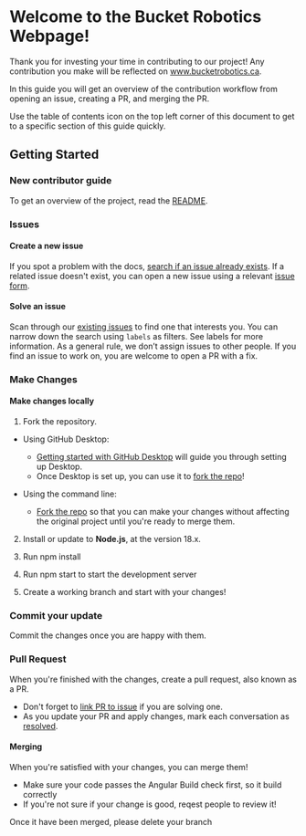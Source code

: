 # Welcome to the Bucket Robotics Webpage!

Thank you for investing your time in contributing to our project! Any contribution you make will be reflected on www.bucketrobotics.ca.

In this guide you will get an overview of the contribution workflow from opening an issue, creating a PR, and merging the PR.

Use the table of contents icon  on the top left corner of this document to get to a specific section of this guide quickly.

## Getting Started

### New contributor guide
To get an overview of the project, read the [README](README.md).

### Issues

#### Create a new issue

If you spot a problem with the docs, [search if an issue already exists](https://docs.github.com/en/github/searching-for-information-on-github/searching-on-github/searching-issues-and-pull-requests#search-by-the-title-body-or-comments). If a related issue doesn't exist, you can open a new issue using a relevant [issue form](https://github.com/bucketrobotics/palmerroboticsclub.github.io/issues/new/choose). 

#### Solve an issue

Scan through our [existing issues](https://github.com/bucketrobotics/palmerroboticsclub.github.io/issues) to find one that interests you. You can narrow down the search using `labels` as filters. See labels for more information. As a general rule, we don’t assign issues to other people. If you find an issue to work on, you are welcome to open a PR with a fix.

### Make Changes

#### Make changes locally

1. Fork the repository.
- Using GitHub Desktop:
  - [Getting started with GitHub Desktop](https://docs.github.com/en/desktop/installing-and-configuring-github-desktop/getting-started-with-github-desktop) will guide you through setting up Desktop.
  - Once Desktop is set up, you can use it to [fork the repo](https://docs.github.com/en/desktop/contributing-and-collaborating-using-github-desktop/cloning-and-forking-repositories-from-github-desktop)!

- Using the command line:
  - [Fork the repo](https://docs.github.com/en/github/getting-started-with-github/fork-a-repo#fork-an-example-repository) so that you can make your changes without affecting the original project until you're ready to merge them.

2. Install or update to **Node.js**, at the version 18.x.

3. Run npm install

4. Run npm start to start the development server

5. Create a working branch and start with your changes!

### Commit your update

Commit the changes once you are happy with them.

### Pull Request

When you're finished with the changes, create a pull request, also known as a PR.
- Don't forget to [link PR to issue](https://docs.github.com/en/issues/tracking-your-work-with-issues/linking-a-pull-request-to-an-issue) if you are solving one.
- As you update your PR and apply changes, mark each conversation as [resolved](https://docs.github.com/en/github/collaborating-with-issues-and-pull-requests/commenting-on-a-pull-request#resolving-conversations).

#### Merging

When you're satisfied with your changes, you can merge them!
- Make sure your code passes the Angular Build check first, so it build correctly
- If you're not sure if your change is good, reqest people to review it!

Once it have been merged, please delete your branch

